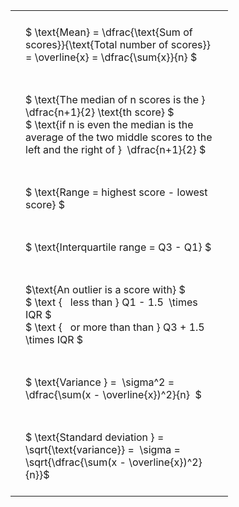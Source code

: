 ---
---

#  
<br>
<style type="text/css">
#T_4aa12 th.col_heading {
  text-align: left;
  font-size: 1em;
}
#T_4aa12 td {
  text-align: left;
  font-size: 1em;
  padding: 1.5em;
}
#T_4aa12_row0_col0, #T_4aa12_row1_col0, #T_4aa12_row2_col0, #T_4aa12_row3_col0, #T_4aa12_row4_col0, #T_4aa12_row5_col0, #T_4aa12_row6_col0 {
  width: 300px;
  white-space: pre-wrap;
}
</style>
<table id="T_4aa12">
  <thead>
  </thead>
  <tbody>
    <tr>
      <td id="T_4aa12_row0_col0" class="data row0 col0" >$ \text{Mean} = \dfrac{\text{Sum of scores}}{\text{Total number of scores}} = \overline{x} = \dfrac{\sum{x}}{n} $</td>
    </tr>
    <tr>
      <td id="T_4aa12_row1_col0" class="data row1 col0" >$ \text{The median of n scores is the } \dfrac{n+1}{2} \text{th score} $
$ \text{if n is even the median is the average of the two middle scores to the left and the right of }  \dfrac{n+1}{2} $</td>
    </tr>
    <tr>
      <td id="T_4aa12_row2_col0" class="data row2 col0" >$ \text{Range = highest score - lowest score} $</td>
    </tr>
    <tr>
      <td id="T_4aa12_row3_col0" class="data row3 col0" >$ \text{Interquartile range = Q3 - Q1} $</td>
    </tr>
    <tr>
      <td id="T_4aa12_row4_col0" class="data row4 col0" >$\text{An outlier is a score with} $
$ \text {   less than } Q1 - 1.5  \times IQR $
$ \text {   or more than than } Q3 + 1.5  \times IQR $</td>
    </tr>
    <tr>
      <td id="T_4aa12_row5_col0" class="data row5 col0" >$ \text{Variance } =  \sigma^2 = \dfrac{\sum(x - \overline{x})^2}{n}  $</td>
    </tr>
    <tr>
      <td id="T_4aa12_row6_col0" class="data row6 col0" >$ \text{Standard deviation } = \sqrt{\text{variance}} =  \sigma = \sqrt{\dfrac{\sum(x - \overline{x})^2}{n}}$</td>
    </tr>
  </tbody>
</table>
